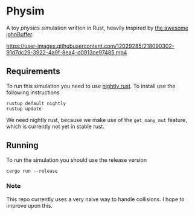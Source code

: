 # Physim

A toy *phy*sics *sim*ulation written in Rust, heavily inspired by [the awesome johnBuffer](https://www.youtube.com/watch?v=lS_qeBy3aQI).



https://user-images.githubusercontent.com/12029285/218090302-91d7dc29-3922-4a9f-8ea4-d0913ce97485.mp4



## Requirements
To run this simulation you need to use [nightly rust](https://doc.rust-lang.org/book/appendix-07-nightly-rust.html). To install use the following instructions
```
rustup default nightly
rustup update
```

We need nightly rust, because we make use of the `get_many_mut` feature, which is currently not yet in stable rust.

## Running
To run the simulation you should use the release version
```
cargo run --release
```

### Note
This repo currently uses a very naive way to handle collisions. I hope to improve upon this.
